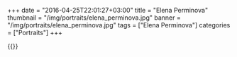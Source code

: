 +++
date = "2016-04-25T22:01:27+03:00"
title = "Elena Perminova"
thumbnail = "/img/portraits/elena_perminova.jpg"
banner = "/img/portraits/elena_perminova.jpg"
tags = ["Elena Perminova"]
categories = ["Portraits"]
+++

{{<mkimage src="/img/portraits/elena_perminova.jpg">}}
